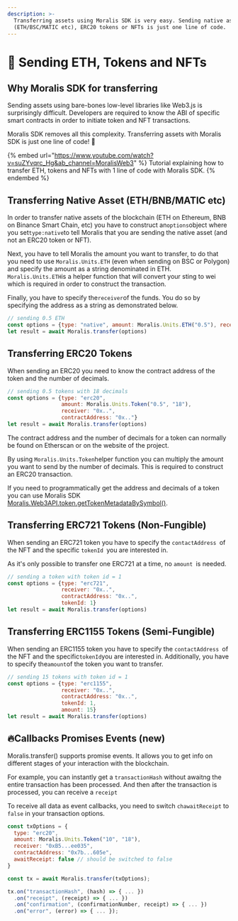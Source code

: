 ```yaml
---
description: >-
  Transferring assets using Moralis SDK is very easy. Sending native assets
  (ETH/BSC/MATIC etc), ERC20 tokens or NFTs is just one line of code.
---
```


# 💸 Sending ETH, Tokens and NFTs

## Why Moralis SDK for transferring

Sending assets using bare-bones low-level libraries like Web3.js is surprisingly difficult. Developers are required to know the ABI of specific smart contracts in order to initiate token and NFT transactions.

Moralis SDK removes all this complexity. Transferring assets with Moralis SDK is just one line of code! 🧙

{% embed url="https://www.youtube.com/watch?v=suZYvqrc_Hg&ab_channel=MoralisWeb3" %}
Tutorial explaining how to transfer ETH, tokens and NFTs with 1 line of code with Moralis SDK.
{% endembed %}

## Transferring Native Asset (ETH/BNB/MATIC etc)

In order to transfer native assets of the blockchain (ETH on Ethereum, BNB on Binance Smart Chain, etc) you have to construct an`options`object where you set`type:native`to tell Moralis that you are sending the native asset (and not an ERC20 token or NFT).

Next, you have to tell Moralis the amount you want to transfer, to do that you need to use `Moralis.Units.ETH` (even when sending on BSC or Polygon) and specify the amount as a string denominated in ETH. `Moralis.Units.ETH`is a helper function that will convert your sting to wei which is required in order to construct the transaction.

Finally, you have to specify the`receiver`of the funds. You do so by specifying the address as a string as demonstrated below.

```javascript
// sending 0.5 ETH
const options = {type: "native", amount: Moralis.Units.ETH("0.5"), receiver: "0x.."}
let result = await Moralis.transfer(options)
```

## Transferring ERC20 Tokens

When sending an ERC20 you need to know the contract address of the token and the number of decimals.&#x20;

```javascript
// sending 0.5 tokens with 18 decimals
const options = {type: "erc20", 
                 amount: Moralis.Units.Token("0.5", "18"), 
                 receiver: "0x..",
                 contractAddress: "0x.."}
let result = await Moralis.transfer(options)
```

The contract address and the number of decimals for a token can normally be found on Etherscan or on the website of the project.

By using `Moralis.Units.Token`helper function you can multiply the amount you want to send by the number of decimals. This is required to construct an ERC20 transaction.

If you need to programmatically get the address and decimals of a token you can use Moralis SDK [Moralis.Web3API.token.getTokenMetadataBySymbol()](https://docs.moralis.io/moralis-server/web3-sdk/token#gettokenmetadatabysymbol).

## Transferring ERC721 Tokens (Non-Fungible)

When sending an ERC721 token you have to specify the `contactAddress `of the NFT and the specific `tokenId `you are interested in.

As it's only possible to transfer one ERC721 at a time, no `amount `is needed.

```javascript
// sending a token with token id = 1
const options = {type: "erc721",  
                 receiver: "0x..",
                 contractAddress: "0x..",
                 tokenId: 1}
let result = await Moralis.transfer(options)
```

## Transferring ERC1155 Tokens (Semi-Fungible)

When sending an ERC1155 token you have to specify the `contactAddress `of the NFT and the specific`tokenId`you are interested in. Additionally, you have to specify the`amount`of the token you want to transfer.

```javascript
// sending 15 tokens with token id = 1
const options = {type: "erc1155",  
                 receiver: "0x..",
                 contractAddress: "0x..",
                 tokenId: 1,
                 amount: 15}
let result = await Moralis.transfer(options)
```

## 🔥Callbacks Promises Events (new)

Moralis.transfer() supports promise events. It allows you to get info on different stages of your interaction with the blockchain.&#x20;

For example, you can instantly get a `transactionHash` without awaitng the entire transaction has been processed. And then after the transaction is processed, you can receive a `receipt`

To receive all data as event callbacks, you need to switch `chawaitReceipt` to `false` in your  transaction options.

```javascript
const txOptions = {
  type: "erc20",
  amount: Moralis.Units.Token("10", "18"),
  receiver: "0xB5...ee035",
  contractAddress: "0x7b...605e",
  awaitReceipt: false // should be switched to false
}

const tx = await Moralis.transfer(txOptions);

tx.on("transactionHash", (hash) => { ... })
  .on("receipt", (receipt) => { ... })
  .on("confirmation", (confirmationNumber, receipt) => { ... })
  .on("error", (error) => { ... });

```
